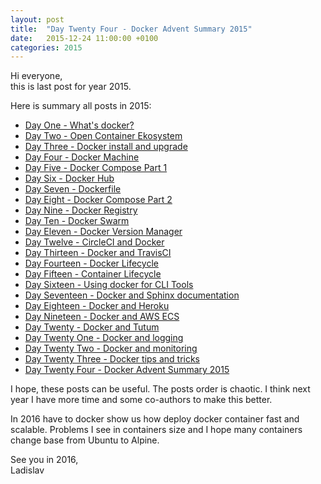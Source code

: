 ```yaml
---
layout: post
title:  "Day Twenty Four - Docker Advent Summary 2015"
date:   2015-12-24 11:00:00 +0100
categories: 2015
---
```


Hi everyone,<br>
this is last post for year 2015.

Here is summary all posts in 2015:

- [Day One - What's docker?](http://www.dockeradvent.com/2015-12-01-day-one-what-is-docker)
- [Day Two - Open Container Ekosystem](http://www.dockeradvent.com/2015-12-02-day-two-open-container-ecosystem)
- [Day Three - Docker install and upgrade](http://www.dockeradvent.com/2015-12-03-day-three-docker-install-upgrade)
- [Day Four - Docker Machine](http://www.dockeradvent.com/2015-12-04-day-four-docker-machine)
- [Day Five - Docker Compose Part 1](http://www.dockeradvent.com/2015-12-05-day-five-docker-compose-part-1)
- [Day Six - Docker Hub](http://www.dockeradvent.com/2015-12-06-day-six-dockerhub)
- [Day Seven - Dockerfile](http://www.dockeradvent.com/2015-12-07-day-seven-dockerfile)
- [Day Eight - Docker Compose Part 2](http://www.dockeradvent.com/2015-12-08-day-eight-docker-compose-part-2)
- [Day Nine - Docker Registry](http://www.dockeradvent.com/2015-12-09-day-nine-docker-registry)
- [Day Ten - Docker Swarm](http://www.dockeradvent.com/2015-12-10-day-ten-docker-swarm)
- [Day Eleven - Docker Version Manager](http://www.dockeradvent.com/2015-12-11-day-eleven-docker-version-manager)
- [Day Twelve - CircleCI and Docker](http://www.dockeradvent.com/2015-12-12-day-twelve-docker-and-circleci)
- [Day Thirteen - Docker and TravisCI](http://www.dockeradvent.com/2015-12-13-day-thirteen-docker-and-travisci)
- [Day Fourteen - Docker Lifecycle](http://www.dockeradvent.com/2015-12-14-day-fourteen-docker-lifecycle)
- [Day Fifteen - Container Lifecycle](http://www.dockeradvent.com/2015-12-15-day-fifteen-container-lifecycle)
- [Day Sixteen - Using docker for CLI Tools](http://www.dockeradvent.com/2015-12-16-day-sixteen-using-docker-for-cli-tools)
- [Day Seventeen - Docker and Sphinx documentation](http://www.dockeradvent.com/2015-12-17-day-seventeen-docker-and-sphinx-documentation)
- [Day Eighteen - Docker and Heroku](http://www.dockeradvent.com/2015-12-18-day-eighteen-docker-and-heroku)
- [Day Nineteen - Docker and AWS ECS](http://www.dockeradvent.com/2015-12-19-day-nineteen-docker-and-aws-ecs)
- [Day Twenty - Docker and Tutum](http://www.dockeradvent.com/2015-12-20-day-twenty-docker-and-tutum)
- [Day Twenty One - Docker and logging](http://www.dockeradvent.com/2015-12-21-day-twenty-one-docker-and-logging)
- [Day Twenty Two - Docker and monitoring](http://www.dockeradvent.com/2015-12-22-day-twenty-two-docker-and-monitoring)
- [Day Twenty Three - Docker tips and tricks](http://www.dockeradvent.com/2015-12-23-day-twenty-three-docker-tips-and-tricks)
- [Day Twenty Four - Docker Advent Summary 2015](http://www.dockeradvent.com/2015/12/24/day-twenty-four-docker-advent-summary/)

I hope, these posts can be useful. The posts order is chaotic. I think next year I have more time and some co-authors to make this better.

In 2016 have to docker show us how deploy docker container fast and scalable. Problems I see in containers size and I hope many containers change base from Ubuntu to Alpine.

See you in 2016,<br>
Ladislav
